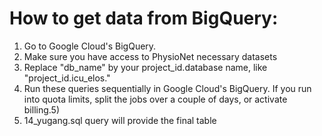 # How to get data from BigQuery:
1) Go to Google Cloud's BigQuery.
2) Make sure you have access to PhysioNet necessary datasets
3) Replace "db_name" by your project_id.database name, like "project_id.icu_elos."
4) Run these queries sequentially in Google Cloud's BigQuery. If you run into quota limits, split the jobs over a couple of days, or activate billing.5) 
5) 14_yugang.sql query will provide the final table 
